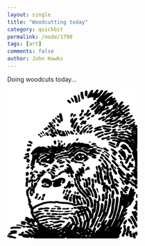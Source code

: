 ```yaml
---
layout: single 
title: "Woodcutting today" 
category: quickbit
permalink: /node/1790
tags: [art] 
comments: false 
author: John Hawks 
---
```


Doing woodcuts today...

<div class="middle-picture">
<img src="/graphics/gorilla-woodcut-portrait.png" width="300" height="344" alt="Gorilla" />
</div>

